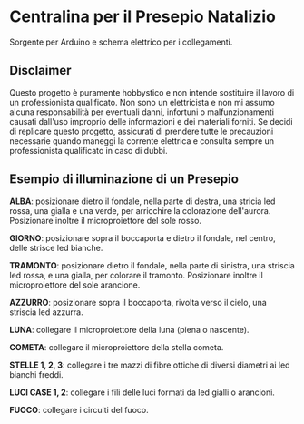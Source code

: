 # Centralina per il Presepio Natalizio
Sorgente per Arduino e schema elettrico per i collegamenti.

## Disclaimer
Questo progetto è puramente hobbystico e non intende sostituire il lavoro di un professionista qualificato. Non sono un elettricista e non mi assumo alcuna responsabilità per eventuali danni, infortuni o malfunzionamenti causati dall'uso improprio delle informazioni e dei materiali forniti. Se decidi di replicare questo progetto, assicurati di prendere tutte le precauzioni necessarie quando maneggi la corrente elettrica e consulta sempre un professionista qualificato in caso di dubbi.

## Esempio di illuminazione di un Presepio
**ALBA**: posizionare dietro il fondale, nella parte di destra, una stricia led rossa, una gialla e una verde, per arricchire la colorazione dell'aurora. Posizionare inoltre il microproiettore del sole rosso.

**GIORNO**: posizionare sopra il boccaporta e dietro il fondale, nel centro, delle strisce led bianche.

**TRAMONTO**: posizionare dietro il fondale, nella parte di sinistra, una striscia led rossa, e una gialla, per colorare il tramonto. Posizionare inoltre il microproiettore del sole arancione.

**AZZURRO**: posizionare sopra il boccaporta, rivolta verso il cielo, una striscia led azzurra.

**LUNA**: collegare il microproiettore della luna (piena o nascente).

**COMETA**: collegare il microproiettore della stella cometa.

**STELLE 1, 2, 3**: collegare i tre mazzi di fibre ottiche di diversi diametri ai led bianchi freddi.

**LUCI CASE 1, 2**: collegare i fili delle luci formati da led gialli o arancioni.

**FUOCO**: collegare i circuiti del fuoco.
